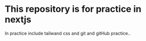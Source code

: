# This repository is for practice in nextjs 
In practice include tailwand css and git and gitHub practice..
